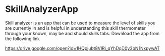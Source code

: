 # SkillAnalyzerApp

Skill analyzer is an app that can be used to measure the level of skills you are currently in and is helpful in understanding this skill thermometer through your known, may be and should skills tabs. Download the app from the following link

https://drive.google.com/open?id=1HQpjubt8VIRi_qYhDqD0y3bN1NxpywAT
